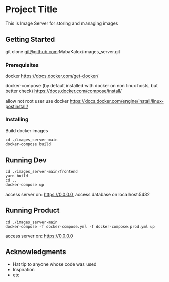 # Project Title

This is Image Server for storing and managing images

## Getting Started

git clone git@github.com:MabaKalox/images_server.git

### Prerequisites

docker
https://docs.docker.com/get-docker/

docker-compose (by default installed with docker on non linux hosts, but better check)
https://docs.docker.com/compose/install/

allow not root user use docker
https://docs.docker.com/engine/install/linux-postinstall/

### Installing

Build docker images

```
cd ./images_server-main
docker-compose build
```

## Running Dev

```
cd ./images_server-main/frontend
yarn build
cd ..
docker-compose up
```

access server on: https://0.0.0.0,
access database on localhost:5432

## Running Product

```
cd ./images_server-main
docker-compose -f docker-compose.yml -f docker-compose.prod.yml up
```

access server on: https://0.0.0.0

## Acknowledgments

* Hat tip to anyone whose code was used
* Inspiration
* etc
